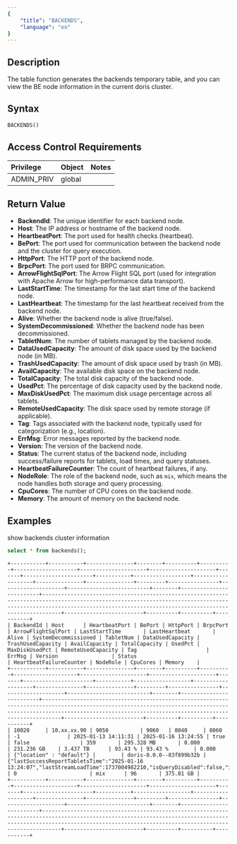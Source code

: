```yaml
---
{
    "title": "BACKENDS",
    "language": "en"
}
---
```


<!--
Licensed to the Apache Software Foundation (ASF) under one
or more contributor license agreements.  See the NOTICE file
distributed with this work for additional information
regarding copyright ownership.  The ASF licenses this file
to you under the Apache License, Version 2.0 (the
"License"); you may not use this file except in compliance
with the License.  You may obtain a copy of the License at

  http://www.apache.org/licenses/LICENSE-2.0

Unless required by applicable law or agreed to in writing,
software distributed under the License is distributed on an
"AS IS" BASIS, WITHOUT WARRANTIES OR CONDITIONS OF ANY
KIND, either express or implied.  See the License for the
specific language governing permissions and limitations
under the License.
-->

## Description

The table function generates the backends temporary table, and you can view the BE node information in the current doris cluster.

## Syntax
```sql
BACKENDS()
```

## Access Control Requirements

| Privilege  | Object | Notes |
| :--------- |:-------|:------|
| ADMIN_PRIV | global |       |

## Return Value
- **BackendId**: The unique identifier for each backend node.
- **Host**: The IP address or hostname of the backend node.
- **HeartbeatPort**: The port used for health checks (heartbeat).
- **BePort**: The port used for communication between the backend node and the cluster for query execution.
- **HttpPort**: The HTTP port of the backend node.
- **BrpcPort**: The port used for BRPC communication.
- **ArrowFlightSqlPort**: The Arrow Flight SQL port (used for integration with Apache Arrow for high-performance data transport).
- **LastStartTime**: The timestamp for the last start time of the backend node.
- **LastHeartbeat**: The timestamp for the last heartbeat received from the backend node.
- **Alive**: Whether the backend node is alive (true/false).
- **SystemDecommissioned**: Whether the backend node has been decommissioned.
- **TabletNum**: The number of tablets managed by the backend node.
- **DataUsedCapacity**: The amount of disk space used by the backend node (in MB).
- **TrashUsedCapacity**: The amount of disk space used by trash (in MB).
- **AvailCapacity**: The available disk space on the backend node.
- **TotalCapacity**: The total disk capacity of the backend node.
- **UsedPct**: The percentage of disk capacity used by the backend node.
- **MaxDiskUsedPct**: The maximum disk usage percentage across all tablets.
- **RemoteUsedCapacity**: The disk space used by remote storage (if applicable).
- **Tag**: Tags associated with the backend node, typically used for categorization (e.g., location).
- **ErrMsg**: Error messages reported by the backend node.
- **Version**: The version of the backend node.
- **Status**: The current status of the backend node, including success/failure reports for tablets, load times, and query statuses.
- **HeartbeatFailureCounter**: The count of heartbeat failures, if any.
- **NodeRole**: The role of the backend node, such as `mix`, which means the node handles both storage and query processing.
- **CpuCores**: The number of CPU cores on the backend node.
- **Memory**: The amount of memory on the backend node.

## Examples
show backends cluster information
```sql
select * from backends();
```

```text
+-----------+-----------+---------------+--------+----------+----------+--------------------+---------------------+---------------------+-------+----------------------+-----------+------------------+-------------------+---------------+---------------+---------+----------------+--------------------+--------------------------+--------+-------------------------+------------------------------------------------------------------------------------------------------------------------------------------------------------------------------------------------------------------------+-------------------------+----------+----------+-----------+
| BackendId | Host      | HeartbeatPort | BePort | HttpPort | BrpcPort | ArrowFlightSqlPort | LastStartTime       | LastHeartbeat       | Alive | SystemDecommissioned | TabletNum | DataUsedCapacity | TrashUsedCapacity | AvailCapacity | TotalCapacity | UsedPct | MaxDiskUsedPct | RemoteUsedCapacity | Tag                      | ErrMsg | Version                 | Status                                                                                                                                                                                                                 | HeartbeatFailureCounter | NodeRole | CpuCores | Memory    |
+-----------+-----------+---------------+--------+----------+----------+--------------------+---------------------+---------------------+-------+----------------------+-----------+------------------+-------------------+---------------+---------------+---------+----------------+--------------------+--------------------------+--------+-------------------------+------------------------------------------------------------------------------------------------------------------------------------------------------------------------------------------------------------------------+-------------------------+----------+----------+-----------+
| 10020     | 10.xx.xx.90 | 9050          | 9060   | 8040     | 8060     | -1               | 2025-01-13 14:11:31 | 2025-01-16 13:24:55 | true  | false                | 359       | 295.328 MB       | 0.000             | 231.236 GB    | 3.437 TB      | 93.43 % | 93.43 %        | 0.000              | {"location" : "default"} |        | doris-0.0.0--83f899b32b | {"lastSuccessReportTabletsTime":"2025-01-16 13:24:07","lastStreamLoadTime":1737004982210,"isQueryDisabled":false,"isLoadDisabled":false,"isActive":true,"currentFragmentNum":0,"lastFragmentUpdateTime":1737004982195} | 0                       | mix      | 96       | 375.81 GB |
+-----------+-----------+---------------+--------+----------+----------+--------------------+---------------------+---------------------+-------+----------------------+-----------+------------------+-------------------+---------------+---------------+---------+----------------+--------------------+--------------------------+--------+-------------------------+------------------------------------------------------------------------------------------------------------------------------------------------------------------------------------------------------------------------+-------------------------+----------+----------+-----------+
```